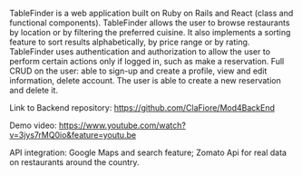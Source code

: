 TableFinder is a web application built on Ruby on Rails and React (class and functional components).
TableFinder allows the user to browse restaurants by location or by filtering the preferred cuisine. It also implements a sorting feature to sort results alphabetically, by price range or by rating.
TableFinder uses authentication and authorization to allow the user to perform certain actions only if logged in, such as make a reservation.
Full CRUD on the user: able to sign-up and create a profile, view and edit information, delete account.
The user is able to create a new reservation and delete it.

Link to Backend repository: https://github.com/ClaFiore/Mod4BackEnd

Demo video: https://www.youtube.com/watch?v=3jys7rMQ0io&feature=youtu.be

API integration: Google Maps and search feature; Zomato Api for real data on restaurants around the country.
